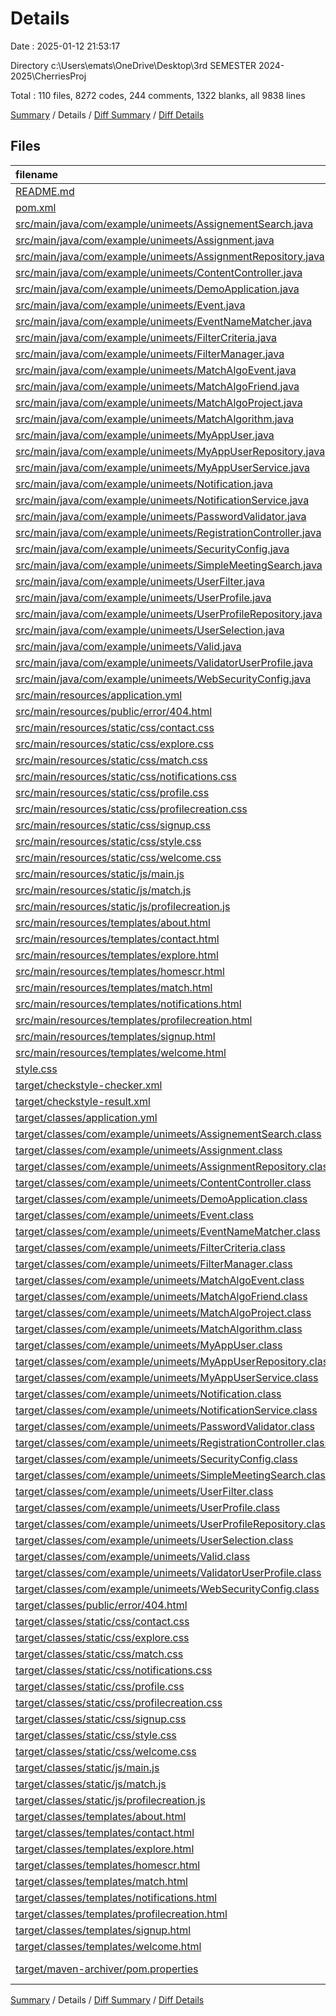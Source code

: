 # Details

Date : 2025-01-12 21:53:17

Directory c:\\Users\\emats\\OneDrive\\Desktop\\3rd SEMESTER 2024-2025\\CherriesProj

Total : 110 files,  8272 codes, 244 comments, 1322 blanks, all 9838 lines

[Summary](results.md) / Details / [Diff Summary](diff.md) / [Diff Details](diff-details.md)

## Files
| filename | language | code | comment | blank | total |
| :--- | :--- | ---: | ---: | ---: | ---: |
| [README.md](/README.md) | Markdown | 42 | 0 | 12 | 54 |
| [pom.xml](/pom.xml) | XML | 114 | 4 | 24 | 142 |
| [src/main/java/com/example/unimeets/AssignementSearch.java](/src/main/java/com/example/unimeets/AssignementSearch.java) | Java | 30 | 3 | 10 | 43 |
| [src/main/java/com/example/unimeets/Assignment.java](/src/main/java/com/example/unimeets/Assignment.java) | Java | 120 | 9 | 24 | 153 |
| [src/main/java/com/example/unimeets/AssignmentRepository.java](/src/main/java/com/example/unimeets/AssignmentRepository.java) | Java | 15 | 0 | 4 | 19 |
| [src/main/java/com/example/unimeets/ContentController.java](/src/main/java/com/example/unimeets/ContentController.java) | Java | 18 | 0 | 6 | 24 |
| [src/main/java/com/example/unimeets/DemoApplication.java](/src/main/java/com/example/unimeets/DemoApplication.java) | Java | 194 | 16 | 52 | 262 |
| [src/main/java/com/example/unimeets/Event.java](/src/main/java/com/example/unimeets/Event.java) | Java | 17 | 2 | 8 | 27 |
| [src/main/java/com/example/unimeets/EventNameMatcher.java](/src/main/java/com/example/unimeets/EventNameMatcher.java) | Java | 31 | 4 | 13 | 48 |
| [src/main/java/com/example/unimeets/FilterCriteria.java](/src/main/java/com/example/unimeets/FilterCriteria.java) | Java | 41 | 0 | 12 | 53 |
| [src/main/java/com/example/unimeets/FilterManager.java](/src/main/java/com/example/unimeets/FilterManager.java) | Java | 30 | 0 | 9 | 39 |
| [src/main/java/com/example/unimeets/MatchAlgoEvent.java](/src/main/java/com/example/unimeets/MatchAlgoEvent.java) | Java | 34 | 5 | 11 | 50 |
| [src/main/java/com/example/unimeets/MatchAlgoFriend.java](/src/main/java/com/example/unimeets/MatchAlgoFriend.java) | Java | 90 | 8 | 18 | 116 |
| [src/main/java/com/example/unimeets/MatchAlgoProject.java](/src/main/java/com/example/unimeets/MatchAlgoProject.java) | Java | 44 | 7 | 17 | 68 |
| [src/main/java/com/example/unimeets/MatchAlgorithm.java](/src/main/java/com/example/unimeets/MatchAlgorithm.java) | Java | 5 | 0 | 3 | 8 |
| [src/main/java/com/example/unimeets/MyAppUser.java](/src/main/java/com/example/unimeets/MyAppUser.java) | Java | 73 | 0 | 19 | 92 |
| [src/main/java/com/example/unimeets/MyAppUserRepository.java](/src/main/java/com/example/unimeets/MyAppUserRepository.java) | Java | 9 | 0 | 5 | 14 |
| [src/main/java/com/example/unimeets/MyAppUserService.java](/src/main/java/com/example/unimeets/MyAppUserService.java) | Java | 29 | 0 | 10 | 39 |
| [src/main/java/com/example/unimeets/Notification.java](/src/main/java/com/example/unimeets/Notification.java) | Java | 42 | 2 | 13 | 57 |
| [src/main/java/com/example/unimeets/NotificationService.java](/src/main/java/com/example/unimeets/NotificationService.java) | Java | 40 | 1 | 9 | 50 |
| [src/main/java/com/example/unimeets/PasswordValidator.java](/src/main/java/com/example/unimeets/PasswordValidator.java) | Java | 28 | 0 | 8 | 36 |
| [src/main/java/com/example/unimeets/RegistrationController.java](/src/main/java/com/example/unimeets/RegistrationController.java) | Java | 25 | 0 | 6 | 31 |
| [src/main/java/com/example/unimeets/SecurityConfig.java](/src/main/java/com/example/unimeets/SecurityConfig.java) | Java | 54 | 0 | 12 | 66 |
| [src/main/java/com/example/unimeets/SimpleMeetingSearch.java](/src/main/java/com/example/unimeets/SimpleMeetingSearch.java) | Java | 29 | 2 | 8 | 39 |
| [src/main/java/com/example/unimeets/UserFilter.java](/src/main/java/com/example/unimeets/UserFilter.java) | Java | 58 | 0 | 13 | 71 |
| [src/main/java/com/example/unimeets/UserProfile.java](/src/main/java/com/example/unimeets/UserProfile.java) | Java | 113 | 1 | 36 | 150 |
| [src/main/java/com/example/unimeets/UserProfileRepository.java](/src/main/java/com/example/unimeets/UserProfileRepository.java) | Java | 16 | 9 | 9 | 34 |
| [src/main/java/com/example/unimeets/UserSelection.java](/src/main/java/com/example/unimeets/UserSelection.java) | Java | 102 | 8 | 8 | 118 |
| [src/main/java/com/example/unimeets/Valid.java](/src/main/java/com/example/unimeets/Valid.java) | Java | 3 | 0 | 3 | 6 |
| [src/main/java/com/example/unimeets/ValidatorUserProfile.java](/src/main/java/com/example/unimeets/ValidatorUserProfile.java) | Java | 28 | 2 | 3 | 33 |
| [src/main/java/com/example/unimeets/WebSecurityConfig.java](/src/main/java/com/example/unimeets/WebSecurityConfig.java) | Java | 11 | 0 | 3 | 14 |
| [src/main/resources/application.yml](/src/main/resources/application.yml) | YAML | 16 | 0 | 0 | 16 |
| [src/main/resources/public/error/404.html](/src/main/resources/public/error/404.html) | HTML | 75 | 0 | 8 | 83 |
| [src/main/resources/static/css/contact.css](/src/main/resources/static/css/contact.css) | CSS | 74 | 0 | 13 | 87 |
| [src/main/resources/static/css/explore.css](/src/main/resources/static/css/explore.css) | CSS | 92 | 5 | 14 | 111 |
| [src/main/resources/static/css/match.css](/src/main/resources/static/css/match.css) | CSS | 74 | 1 | 11 | 86 |
| [src/main/resources/static/css/notifications.css](/src/main/resources/static/css/notifications.css) | CSS | 49 | 4 | 10 | 63 |
| [src/main/resources/static/css/profile.css](/src/main/resources/static/css/profile.css) | CSS | 0 | 0 | 1 | 1 |
| [src/main/resources/static/css/profilecreation.css](/src/main/resources/static/css/profilecreation.css) | CSS | 162 | 11 | 22 | 195 |
| [src/main/resources/static/css/signup.css](/src/main/resources/static/css/signup.css) | CSS | 101 | 7 | 19 | 127 |
| [src/main/resources/static/css/style.css](/src/main/resources/static/css/style.css) | CSS | 383 | 7 | 83 | 473 |
| [src/main/resources/static/css/welcome.css](/src/main/resources/static/css/welcome.css) | CSS | 93 | 4 | 15 | 112 |
| [src/main/resources/static/js/main.js](/src/main/resources/static/js/main.js) | JavaScript | 108 | 10 | 30 | 148 |
| [src/main/resources/static/js/match.js](/src/main/resources/static/js/match.js) | JavaScript | 28 | 0 | 4 | 32 |
| [src/main/resources/static/js/profilecreation.js](/src/main/resources/static/js/profilecreation.js) | JavaScript | 19 | 2 | 4 | 25 |
| [src/main/resources/templates/about.html](/src/main/resources/templates/about.html) | HTML | 55 | 0 | 15 | 70 |
| [src/main/resources/templates/contact.html](/src/main/resources/templates/contact.html) | HTML | 124 | 0 | 28 | 152 |
| [src/main/resources/templates/explore.html](/src/main/resources/templates/explore.html) | HTML | 106 | 1 | 28 | 135 |
| [src/main/resources/templates/homescr.html](/src/main/resources/templates/homescr.html) | HTML | 177 | 0 | 46 | 223 |
| [src/main/resources/templates/match.html](/src/main/resources/templates/match.html) | HTML | 48 | 0 | 12 | 60 |
| [src/main/resources/templates/notifications.html](/src/main/resources/templates/notifications.html) | HTML | 105 | 0 | 24 | 129 |
| [src/main/resources/templates/profilecreation.html](/src/main/resources/templates/profilecreation.html) | HTML | 117 | 6 | 22 | 145 |
| [src/main/resources/templates/signup.html](/src/main/resources/templates/signup.html) | HTML | 48 | 0 | 18 | 66 |
| [src/main/resources/templates/welcome.html](/src/main/resources/templates/welcome.html) | HTML | 57 | 0 | 16 | 73 |
| [style.css](/style.css) | CSS | 228 | 0 | 33 | 261 |
| [target/checkstyle-checker.xml](/target/checkstyle-checker.xml) | XML | 336 | 21 | 8 | 365 |
| [target/checkstyle-result.xml](/target/checkstyle-result.xml) | XML | 1,314 | 0 | 1 | 1,315 |
| [target/classes/application.yml](/target/classes/application.yml) | YAML | 16 | 0 | 0 | 16 |
| [target/classes/com/example/unimeets/AssignementSearch.class](/target/classes/com/example/unimeets/AssignementSearch.class) | Java | 28 | 0 | 0 | 28 |
| [target/classes/com/example/unimeets/Assignment.class](/target/classes/com/example/unimeets/Assignment.class) | Java | 39 | 0 | 0 | 39 |
| [target/classes/com/example/unimeets/AssignmentRepository.class](/target/classes/com/example/unimeets/AssignmentRepository.class) | Java | 6 | 0 | 0 | 6 |
| [target/classes/com/example/unimeets/ContentController.class](/target/classes/com/example/unimeets/ContentController.class) | Java | 7 | 0 | 0 | 7 |
| [target/classes/com/example/unimeets/DemoApplication.class](/target/classes/com/example/unimeets/DemoApplication.class) | Java | 104 | 0 | 0 | 104 |
| [target/classes/com/example/unimeets/Event.class](/target/classes/com/example/unimeets/Event.class) | Java | 15 | 0 | 0 | 15 |
| [target/classes/com/example/unimeets/EventNameMatcher.class](/target/classes/com/example/unimeets/EventNameMatcher.class) | Java | 29 | 0 | 0 | 29 |
| [target/classes/com/example/unimeets/FilterCriteria.class](/target/classes/com/example/unimeets/FilterCriteria.class) | Java | 20 | 0 | 0 | 20 |
| [target/classes/com/example/unimeets/FilterManager.class](/target/classes/com/example/unimeets/FilterManager.class) | Java | 16 | 0 | 0 | 16 |
| [target/classes/com/example/unimeets/MatchAlgoEvent.class](/target/classes/com/example/unimeets/MatchAlgoEvent.class) | Java | 20 | 0 | 0 | 20 |
| [target/classes/com/example/unimeets/MatchAlgoFriend.class](/target/classes/com/example/unimeets/MatchAlgoFriend.class) | Java | 59 | 0 | 0 | 59 |
| [target/classes/com/example/unimeets/MatchAlgoProject.class](/target/classes/com/example/unimeets/MatchAlgoProject.class) | Java | 38 | 0 | 0 | 38 |
| [target/classes/com/example/unimeets/MatchAlgorithm.class](/target/classes/com/example/unimeets/MatchAlgorithm.class) | Java | 6 | 0 | 0 | 6 |
| [target/classes/com/example/unimeets/MyAppUser.class](/target/classes/com/example/unimeets/MyAppUser.class) | Java | 14 | 0 | 0 | 14 |
| [target/classes/com/example/unimeets/MyAppUserRepository.class](/target/classes/com/example/unimeets/MyAppUserRepository.class) | Java | 5 | 0 | 0 | 5 |
| [target/classes/com/example/unimeets/MyAppUserService.class](/target/classes/com/example/unimeets/MyAppUserService.class) | Java | 21 | 0 | 0 | 21 |
| [target/classes/com/example/unimeets/Notification.class](/target/classes/com/example/unimeets/Notification.class) | Java | 19 | 0 | 0 | 19 |
| [target/classes/com/example/unimeets/NotificationService.class](/target/classes/com/example/unimeets/NotificationService.class) | Java | 29 | 0 | 0 | 29 |
| [target/classes/com/example/unimeets/PasswordValidator.class](/target/classes/com/example/unimeets/PasswordValidator.class) | Java | 16 | 0 | 0 | 16 |
| [target/classes/com/example/unimeets/RegistrationController.class](/target/classes/com/example/unimeets/RegistrationController.class) | Java | 16 | 0 | 0 | 16 |
| [target/classes/com/example/unimeets/SecurityConfig.class](/target/classes/com/example/unimeets/SecurityConfig.class) | Java | 16 | 24 | 0 | 40 |
| [target/classes/com/example/unimeets/SimpleMeetingSearch.class](/target/classes/com/example/unimeets/SimpleMeetingSearch.class) | Java | 25 | 0 | 0 | 25 |
| [target/classes/com/example/unimeets/UserFilter.class](/target/classes/com/example/unimeets/UserFilter.class) | Java | 13 | 0 | 0 | 13 |
| [target/classes/com/example/unimeets/UserProfile.class](/target/classes/com/example/unimeets/UserProfile.class) | Java | 41 | 0 | 0 | 41 |
| [target/classes/com/example/unimeets/UserProfileRepository.class](/target/classes/com/example/unimeets/UserProfileRepository.class) | Java | 6 | 0 | 0 | 6 |
| [target/classes/com/example/unimeets/UserSelection.class](/target/classes/com/example/unimeets/UserSelection.class) | Java | 37 | 0 | 0 | 37 |
| [target/classes/com/example/unimeets/Valid.class](/target/classes/com/example/unimeets/Valid.class) | Java | 3 | 0 | 0 | 3 |
| [target/classes/com/example/unimeets/ValidatorUserProfile.class](/target/classes/com/example/unimeets/ValidatorUserProfile.class) | Java | 29 | 0 | 5 | 34 |
| [target/classes/com/example/unimeets/WebSecurityConfig.class](/target/classes/com/example/unimeets/WebSecurityConfig.class) | Java | 7 | 0 | 0 | 7 |
| [target/classes/public/error/404.html](/target/classes/public/error/404.html) | HTML | 75 | 0 | 8 | 83 |
| [target/classes/static/css/contact.css](/target/classes/static/css/contact.css) | CSS | 74 | 0 | 13 | 87 |
| [target/classes/static/css/explore.css](/target/classes/static/css/explore.css) | CSS | 92 | 5 | 14 | 111 |
| [target/classes/static/css/match.css](/target/classes/static/css/match.css) | CSS | 74 | 1 | 11 | 86 |
| [target/classes/static/css/notifications.css](/target/classes/static/css/notifications.css) | CSS | 49 | 4 | 10 | 63 |
| [target/classes/static/css/profile.css](/target/classes/static/css/profile.css) | CSS | 0 | 0 | 1 | 1 |
| [target/classes/static/css/profilecreation.css](/target/classes/static/css/profilecreation.css) | CSS | 162 | 11 | 22 | 195 |
| [target/classes/static/css/signup.css](/target/classes/static/css/signup.css) | CSS | 101 | 7 | 19 | 127 |
| [target/classes/static/css/style.css](/target/classes/static/css/style.css) | CSS | 383 | 7 | 83 | 473 |
| [target/classes/static/css/welcome.css](/target/classes/static/css/welcome.css) | CSS | 93 | 4 | 15 | 112 |
| [target/classes/static/js/main.js](/target/classes/static/js/main.js) | JavaScript | 108 | 10 | 30 | 148 |
| [target/classes/static/js/match.js](/target/classes/static/js/match.js) | JavaScript | 28 | 0 | 4 | 32 |
| [target/classes/static/js/profilecreation.js](/target/classes/static/js/profilecreation.js) | JavaScript | 19 | 2 | 4 | 25 |
| [target/classes/templates/about.html](/target/classes/templates/about.html) | HTML | 55 | 0 | 15 | 70 |
| [target/classes/templates/contact.html](/target/classes/templates/contact.html) | HTML | 124 | 0 | 28 | 152 |
| [target/classes/templates/explore.html](/target/classes/templates/explore.html) | HTML | 106 | 1 | 28 | 135 |
| [target/classes/templates/homescr.html](/target/classes/templates/homescr.html) | HTML | 177 | 0 | 46 | 223 |
| [target/classes/templates/match.html](/target/classes/templates/match.html) | HTML | 48 | 0 | 12 | 60 |
| [target/classes/templates/notifications.html](/target/classes/templates/notifications.html) | HTML | 105 | 0 | 24 | 129 |
| [target/classes/templates/profilecreation.html](/target/classes/templates/profilecreation.html) | HTML | 117 | 6 | 22 | 145 |
| [target/classes/templates/signup.html](/target/classes/templates/signup.html) | HTML | 48 | 0 | 18 | 66 |
| [target/classes/templates/welcome.html](/target/classes/templates/welcome.html) | HTML | 57 | 0 | 16 | 73 |
| [target/maven-archiver/pom.properties](/target/maven-archiver/pom.properties) | Java Properties | 3 | 0 | 1 | 4 |

[Summary](results.md) / Details / [Diff Summary](diff.md) / [Diff Details](diff-details.md)